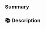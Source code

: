 ### Summary

<!-- One line summary along with ticket or issue  -->

### 📚 Description

<!-- Details of changes -->
